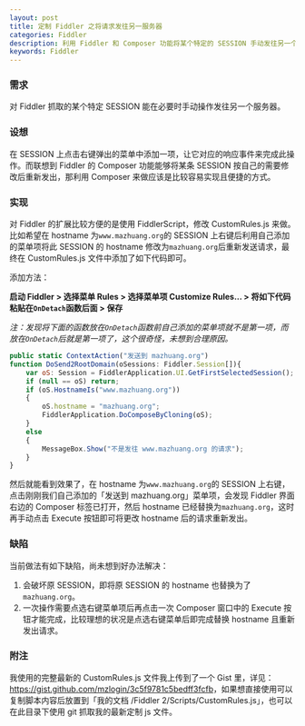 ```yaml
---
layout: post
title: 定制 Fiddler 之将请求发往另一服务器
categories: Fiddler
description: 利用 Fiddler 和 Composer 功能将某个特定的 SESSION 手动发往另一个服务器。
keywords: Fiddler
---
```


### 需求

对 Fiddler 抓取的某个特定 SESSION 能在必要时手动操作发往另一个服务器。

### 设想

在 SESSION 上点击右键弹出的菜单中添加一项，让它对应的响应事件来完成此操作。而联想到 Fiddler 的 Composer 功能能够将某条 SESSION 按自己的需要修改后重新发出，那利用 Composer 来做应该是比较容易实现且便捷的方式。

### 实现

对 Fiddler 的扩展比较方便的是使用 FiddlerScript，修改 CustomRules.js 来做。比如希望在 hostname 为`www.mazhuang.org`的 SESSION 上右键后利用自己添加的菜单项将此 SESSION 的 hostname 修改为`mazhuang.org`后重新发送请求，最终在 CustomRules.js 文件中添加了如下代码即可。

添加方法：

**启动 Fiddler > 选择菜单 Rules > 选择菜单项 Customize Rules... > 将如下代码粘贴在`OnDetach`函数后面 > 保存**

*注：发现将下面的函数放在`OnDetach`函数前自己添加的菜单项就不是第一项，而放在`OnDetach`后就是第一项了，这个很奇怪，未想到合理原因。*

```js
public static ContextAction("发送到 mazhuang.org")
function DoSend2RootDomain(oSessions: Fiddler.Session[]){
    var oS: Session = FiddlerApplication.UI.GetFirstSelectedSession();
    if (null == oS) return;
    if (oS.HostnameIs("www.mazhuang.org"))
    {
        oS.hostname = "mazhuang.org";
        FiddlerApplication.DoComposeByCloning(oS);
    }
    else
    {
        MessageBox.Show("不是发往 www.mazhuang.org 的请求");
    }
}
```

然后就能看到效果了，在 hostname 为`www.mazhuang.org`的 SESSION 上右键，点击刚刚我们自己添加的「发送到 mazhuang.org」菜单项，会发现 Fiddler 界面右边的 Composer 标签已打开，然后 hostname 已经替换为`mazhuang.org`，这时再手动点击 Execute 按钮即可将更改 hostname 后的请求重新发出。

### 缺陷

当前做法有如下缺陷，尚未想到好办法解决：

1. 会破坏原 SESSION，即将原 SESSION 的 hostname 也替换为了`mazhuang.org`。
2. 一次操作需要点选右键菜单项后再点击一次 Composer 窗口中的 Execute 按钮才能完成，比较理想的状况是点选右键菜单后即完成替换 hostname 且重新发出请求。

### 附注

我使用的完整最新的 CustomRules.js 文件我上传到了一个 Gist 里，详见：<https://gist.github.com/mzlogin/3c5f9781c5bedff3fcfb>，如果想直接使用可以复制脚本内容后放置到「我的文档 /Fiddler 2/Scripts/CustomRules.js」，也可以在此目录下使用 git 抓取我的最新定制 js 文件。
